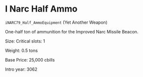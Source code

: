 # I Narc Half Ammo

`iNARC79_Half_AmmoEquipment` (Yet Another Weapon)

One-half ton of ammunition for the Improved Narc Missile Beacon.

Size: Critical slots: 1

Weight: 0.5 tons

Base Price: 25,000 cbills

Intro year: 3062

